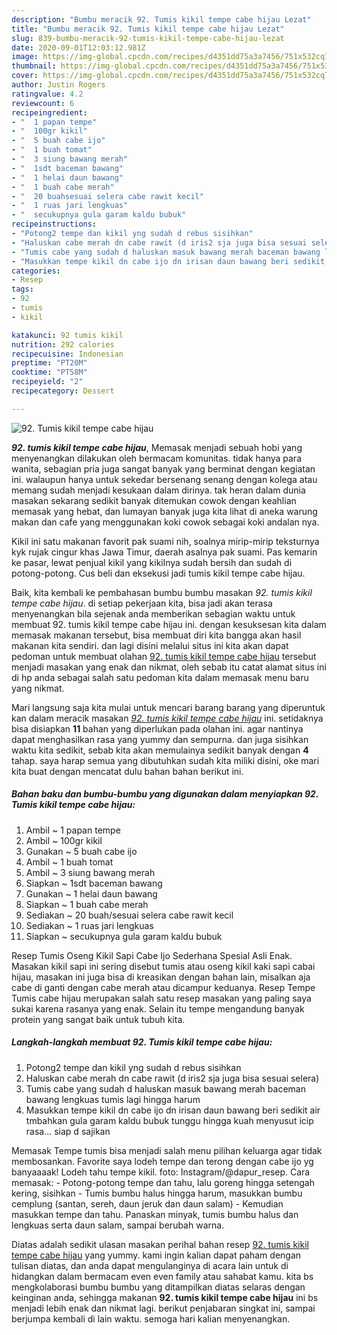 ```yaml
---
description: "Bumbu meracik 92. Tumis kikil tempe cabe hijau Lezat"
title: "Bumbu meracik 92. Tumis kikil tempe cabe hijau Lezat"
slug: 839-bumbu-meracik-92-tumis-kikil-tempe-cabe-hijau-lezat
date: 2020-09-01T12:03:12.981Z
image: https://img-global.cpcdn.com/recipes/d4351dd75a3a7456/751x532cq70/92-tumis-kikil-tempe-cabe-hijau-foto-resep-utama.jpg
thumbnail: https://img-global.cpcdn.com/recipes/d4351dd75a3a7456/751x532cq70/92-tumis-kikil-tempe-cabe-hijau-foto-resep-utama.jpg
cover: https://img-global.cpcdn.com/recipes/d4351dd75a3a7456/751x532cq70/92-tumis-kikil-tempe-cabe-hijau-foto-resep-utama.jpg
author: Justin Rogers
ratingvalue: 4.2
reviewcount: 6
recipeingredient:
- "  1 papan tempe"
- "  100gr kikil"
- "  5 buah cabe ijo"
- "  1 buah tomat"
- "  3 siung bawang merah"
- "  1sdt baceman bawang"
- "  1 helai daun bawang"
- "  1 buah cabe merah"
- "  20 buahsesuai selera cabe rawit kecil"
- "  1 ruas jari lengkuas"
- "  secukupnya gula garam kaldu bubuk"
recipeinstructions:
- "Potong2 tempe dan kikil yng sudah d rebus sisihkan"
- "Haluskan cabe merah dn cabe rawit (d iris2 sja juga bisa sesuai selera)"
- "Tumis cabe yang sudah d haluskan masuk bawang merah baceman bawang lengkuas tumis lagi hingga harum"
- "Masukkan tempe kikil dn cabe ijo dn irisan daun bawang beri sedikit air tmbahkan gula garam kaldu bubuk tunggu hingga kuah menyusut icip rasa... siap d sajikan"
categories:
- Resep
tags:
- 92
- tumis
- kikil

katakunci: 92 tumis kikil 
nutrition: 292 calories
recipecuisine: Indonesian
preptime: "PT20M"
cooktime: "PT58M"
recipeyield: "2"
recipecategory: Dessert

---
```



![92. Tumis kikil tempe cabe hijau](https://img-global.cpcdn.com/recipes/d4351dd75a3a7456/751x532cq70/92-tumis-kikil-tempe-cabe-hijau-foto-resep-utama.jpg)

<b><i>92. tumis kikil tempe cabe hijau</i></b>, Memasak menjadi sebuah hobi yang menyenangkan dilakukan oleh bermacam komunitas. tidak hanya para wanita, sebagian pria juga sangat banyak yang berminat dengan kegiatan ini. walaupun hanya untuk sekedar bersenang senang dengan kolega atau memang sudah menjadi kesukaan dalam dirinya. tak heran dalam dunia masakan sekarang sedikit banyak ditemukan cowok dengan keahlian memasak yang hebat, dan lumayan banyak juga kita lihat di aneka warung makan dan cafe yang menggunakan koki cowok sebagai koki andalan nya.

Kikil ini satu makanan favorit pak suami nih, soalnya mirip-mirip teksturnya kyk rujak cingur khas Jawa Timur, daerah asalnya pak suami. Pas kemarin ke pasar, lewat penjual kikil yang kikilnya sudah bersih dan sudah di potong-potong. Cus beli dan eksekusi jadi tumis kikil tempe cabe hijau.

Baik, kita kembali ke pembahasan bumbu bumbu masakan <i>92. tumis kikil tempe cabe hijau</i>. di setiap pekerjaan kita, bisa jadi akan terasa menyenangkan bila sejenak anda memberikan sebagian waktu untuk membuat 92. tumis kikil tempe cabe hijau ini. dengan kesuksesan kita dalam memasak makanan tersebut, bisa membuat diri kita bangga akan hasil makanan kita sendiri. dan lagi disini melalui situs ini kita akan dapat pedoman untuk membuat olahan <u>92. tumis kikil tempe cabe hijau</u> tersebut menjadi masakan yang enak dan nikmat, oleh sebab itu catat alamat situs ini di hp anda sebagai salah satu pedoman kita dalam memasak menu baru yang nikmat.


Mari langsung saja kita mulai untuk mencari barang barang yang diperuntuk kan dalam meracik masakan <u><i>92. tumis kikil tempe cabe hijau</i></u> ini. setidaknya bisa disiapkan <b>11</b> bahan yang diperlukan pada olahan ini. agar nantinya dapat menghasilkan rasa yang yummy dan sempurna. dan juga sisihkan waktu kita sedikit, sebab kita akan memulainya sedikit banyak dengan <b>4</b> tahap. saya harap semua yang dibutuhkan sudah kita miliki disini, oke mari kita buat dengan mencatat dulu bahan bahan berikut ini.

<!--inarticleads1-->

##### Bahan baku dan bumbu-bumbu yang digunakan dalam menyiapkan 92. Tumis kikil tempe cabe hijau:

1. Ambil  ~ 1 papan tempe
1. Ambil  ~ 100gr kikil
1. Gunakan  ~ 5 buah cabe ijo
1. Ambil  ~ 1 buah tomat
1. Ambil  ~ 3 siung bawang merah
1. Siapkan  ~ 1sdt baceman bawang
1. Gunakan  ~ 1 helai daun bawang
1. Siapkan  ~ 1 buah cabe merah
1. Sediakan  ~ 20 buah/sesuai selera cabe rawit kecil
1. Sediakan  ~ 1 ruas jari lengkuas
1. Siapkan  ~ secukupnya gula garam kaldu bubuk


Resep Tumis Oseng Kikil Sapi Cabe Ijo Sederhana Spesial Asli Enak. Masakan kikil sapi ini sering disebut tumis atau oseng kikil kaki sapi cabai hijau, masakan ini juga bisa di kreasikan dengan bahan lain, misalkan aja cabe di ganti dengan cabe merah atau dicampur keduanya. Resep Tempe Tumis cabe hijau merupakan salah satu resep masakan yang paling saya sukai karena rasanya yang enak. Selain itu tempe mengandung banyak protein yang sangat baik untuk tubuh kita. 

<!--inarticleads2-->

##### Langkah-langkah membuat 92. Tumis kikil tempe cabe hijau:

1. Potong2 tempe dan kikil yng sudah d rebus sisihkan
1. Haluskan cabe merah dn cabe rawit (d iris2 sja juga bisa sesuai selera)
1. Tumis cabe yang sudah d haluskan masuk bawang merah baceman bawang lengkuas tumis lagi hingga harum
1. Masukkan tempe kikil dn cabe ijo dn irisan daun bawang beri sedikit air tmbahkan gula garam kaldu bubuk tunggu hingga kuah menyusut icip rasa... siap d sajikan


Memasak Tempe tumis bisa menjadi salah menu pilihan keluarga agar tidak membosankan. Favorite saya lodeh tempe dan terong dengan cabe ijo yg banyaaaak! Lodeh tahu tempe kikil. foto: Instagram/@dapur_resep. Cara memasak: - Potong-potong tempe dan tahu, lalu goreng hingga setengah kering, sisihkan - Tumis bumbu halus hingga harum, masukkan bumbu cemplung (santan, sereh, daun jeruk dan daun salam) - Kemudian masukkan tempe dan tahu. Panaskan minyak, tumis bumbu halus dan lengkuas serta daun salam, sampai berubah warna. 

Diatas adalah sedikit ulasan masakan perihal bahan resep <u>92. tumis kikil tempe cabe hijau</u> yang yummy. kami ingin kalian dapat paham dengan tulisan diatas, dan anda dapat mengulanginya di acara lain untuk di hidangkan dalam bermacam even even family atau sahabat kamu. kita bs mengkolaborasi bumbu bumbu yang ditampilkan diatas selaras dengan keinginan anda, sehingga makanan <b>92. tumis kikil tempe cabe hijau</b> ini bs menjadi lebih enak dan nikmat lagi. berikut penjabaran singkat ini, sampai berjumpa kembali di lain waktu. semoga hari kalian menyenangkan.
